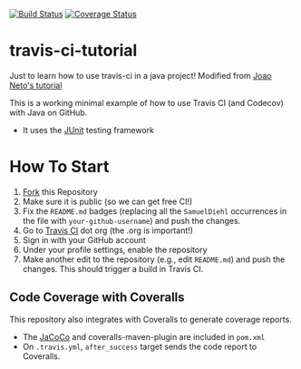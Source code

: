 [![Build Status](https://travis-ci.org/SamuelDiehl/travis-ci-tutorial.svg?branch=master)](https://travis-ci.org/SamuelDiehl/travis-ci-tutorial)
[![Coverage Status](https://coveralls.io/repos/github/SamuelDiehl/travis-ci-tutorial/badge.svg?branch=master)](https://coveralls.io/github/SamuelDiehl/travis-ci-tutorial?branch=master)

# travis-ci-tutorial
Just to learn how to use travis-ci in a java project! Modified from [Joao Neto's tutorial](https://github.com/joaomlneto/travis-ci-tutorial-java)

This is a working minimal example of how to use Travis CI (and Codecov) with Java on GitHub.

- It uses the [JUnit](https://junit.org) testing framework

# How To Start

1. [Fork](https://github.com/SamuelDiehl/travis-ci-tutorial/fork) this Repository
2. Make sure it is public (so we can get free CI!)
3. Fix the `README.md` badges (replacing all the `SamuelDiehl` occurrences in the file with `your-github-username`) and push the changes.
4. Go to [Travis CI](http://travis-ci.org) dot org (the .org is important!)
5. Sign in with your GitHub account
6. Under your profile settings, enable the repository
7. Make another edit to the repository (e.g., edit `README.md`) and push the changes. This should trigger a build in Travis CI.

## Code Coverage with Coveralls

This repository also integrates with Coveralls to generate coverage reports.
- The [JaCoCo](https://www.jacoco.org) and coveralls-maven-plugin are included in `pom.xml`
- On `.travis.yml`, `after_success` target sends the code report to Coveralls.

